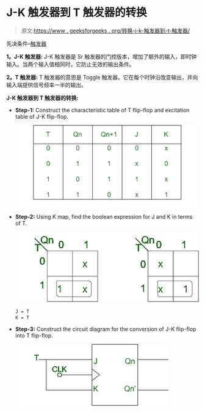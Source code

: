 # J-K 触发器到 T 触发器的转换

> 原文:[https://www . geeksforgeeks . org/转换-j-k-触发器到-t-触发器/](https://www.geeksforgeeks.org/conversion-of-j-k-flip-flop-into-t-flip-flop/)

先决条件–[触发器](https://www.geeksforgeeks.org/flip-flop-types-their-conversion-and-applications/)

**1。J-K 触发器:**
J-K 触发器是 Sr 触发器的门控版本，增加了额外的输入，即时钟输入。当两个输入值相同时，它防止无效的输出条件。

**2。T 触发器:**
T 触发器的意思是 Toggle 触发器。它在每个时钟沿改变输出，并向输入端提供信号频率一半的输出。

**J-K 触发器到 T 触发器的转换:**

*   **Step-1:**
    Construct the characteristic table of T flip-flop and excitation table of J-K flip-flop.

    ![](img/aa26ec694f1288460ba98c9b75d6537b.png)

*   **Step-2:**
    Using K map, find the boolean expression for J and K in terms of T.

    ![](img/0735939b2a7da9b5c72f62d2d342421c.png)

    ```
    J = T
    K = T 
    ```

*   **Step-3:**
    Construct the circuit diagram for the conversion of J-K flip-flop into T flip-flop.

    ![](img/0d4ba0d4a4a072aef3738583465df214.png)
